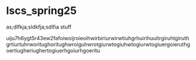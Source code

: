 # lscs_spring25
as;dlfkja;sldkfja;sdlfia stuff

uiju7h6ygt5r43ew2fafoiwoijroieoihwirbiriurwirwtiuhgrhuirihuuitrgiruhtgiruthgrtiurtuhrworitughoritughwroiguhwrotgiurwtogiuhwtogiurwtogiuergoieruthgoertiugheriughertogiuerhgoiurhgoeritu
